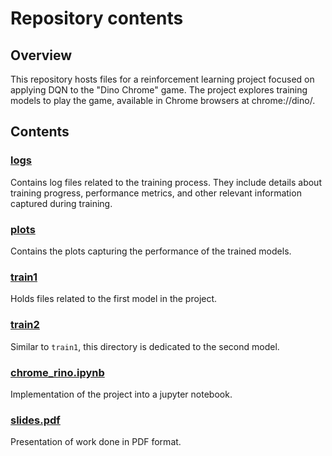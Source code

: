 # Repository contents

## Overview
This repository hosts files for a reinforcement learning project focused on applying DQN to the "Dino Chrome" game. The project explores training models to play the game, available in Chrome browsers at chrome://dino/.

## Contents

### [logs](https://github.com/eno-sim/RL_project/tree/main/logs)
Contains log files related to the training process. They include details about training progress, performance metrics, and other relevant information captured during training.

### [plots](https://github.com/eno-sim/RL_project/tree/main/plots)
Contains the plots capturing the performance of the trained models.

### [train1](https://github.com/eno-sim/RL_project/tree/main/train1)
Holds files related to the first model in the project.

### [train2](https://github.com/eno-sim/RL_project/tree/main/train2)
Similar to `train1`, this directory is dedicated to the second model. 

### [chrome_rino.ipynb](https://github.com/eno-sim/RL_project/tree/main/chrome_rino.ipynb)
Implementation of the project into a jupyter notebook.

### [slides.pdf](https://github.com/eno-sim/RL_project/tree/main/slides.pdf)
Presentation of work done in PDF format.

